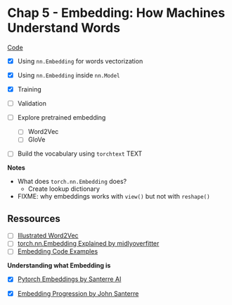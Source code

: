 # Chap 5 - Embedding: How Machines Understand Words

[Code](https://github.com/nlpbook/nlpbook/blob/main/ch05.ipynb)

- [X] Using `nn.Embedding` for words vectorization
- [X] Using `nn.Embedding` inside `nn.Model`
- [X] Training
- [ ] Validation
- [ ] Explore pretrained embedding
    - [ ] Word2Vec
    - [ ] GloVe
- [ ] Build the vocabulary using `torchtext` TEXT


**Notes**
- What does `torch.nn.Embedding` does?
    * Create lookup dictionary
- FIXME: why embeddings works with `view()` but not with `reshape()`


## Ressources

- [ ] [Illustrated Word2Vec](https://jalammar.github.io/illustrated-word2vec/)
- [ ] [torch.nn.Embedding Explained by midlyoverfitter](https://www.youtube.com/watch?v=euwN5DHfLEo)
- [ ] [Embedding Code Examples](https://www.programcreek.com/python/example/107677/torch.nn.Embedding)

**Understanding what Embedding is**

- [X] [Pytorch Embeddings by Santerre AI](https://www.youtube.com/watch?v=mCvW_qNm7rY&t=763s)
- [X] [Embedding Progression by John Santerre](https://github.com/johnsanterre/Teaching/tree/main/embedding_progression)

